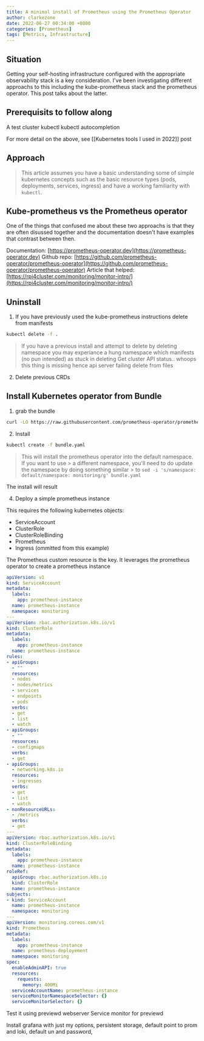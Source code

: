 ```yaml
---
title: A minimal install of Prometheus using the Prometheus Operator
author: clarkezone
date: 2022-06-27 00:34:00 +0800
categories: [Prometheus]
tags: [Metrics, Infrastructure]
---
```

## Situation
Getting your self-hosting infrastructure configured with the appropriate observability stack is a key consideration.  I've been investigating different approachs to this including the kube-prometheus stack and the prometheus operator.  This post talks about the latter.

## Prerequisits to follow along
A test cluster
kubectl
kubectl autocompletion

For more detail on the above, see [[Kubernetes tools I used in 2022]] post

## Approach
> This article assumes you have a basic understanding some of simple kubernetes concepts 
> such as the basic resource types (pods, deployments, services, ingress) and have a 
> working familiarity with `kubectl`.

## Kube-prometheus vs the Prometheus operator
One of the things that confused me about these two approachs is that they are often disussed together and the documentation doesn't have examples that contrast between then.

Documentation: [https://prometheus-operator.dev](https://prometheus-operator.dev)
Github repo: [https://github.com/prometheus-operator/prometheus-operator](https://github.com/prometheus-operator/prometheus-operator)
Article that helped: [https://rpi4cluster.com/monitoring/monitor-intro/](https://rpi4cluster.com/monitoring/monitor-intro/)


## Uninstall
1. If you have previously used the kube-prometheus instructions delete from manifests
```bash
kubectl delete -f .
``` 
> If you have a previous install and attempt to delete by deleting namespace you may experiance a hung namespace
> which manifests (no pun intended) as stuck in deleting
> Get cluster API status.. whoops this thing is missing hence api server failing
> delete from files

2. Delete previous CRDs

## Install Kubernetes operator from Bundle
1. grab the bundle
```bash
curl -LO https://raw.githubusercontent.com/prometheus-operator/prometheus-operator/v0.52.0/bundle.yaml
```
2. Install

```bash
kubectl create -f bundle.yaml
```

> This will install the prometheus operator into the default namespace.  If you want to use > a different namespace, you'll need to do update the namespace by doing something similar > to `sed -i 's/namespace: default/namespace: monitoring/g' bundle.yaml` 

The install will result 

4. Deploy a simple prometheus instance

This requires the following kubernetes objects:
- ServiceAccount
- ClusterRole
- ClusterRoleBinding
- Prometheus
- Ingress (ommitted from this example)

The Prometheus custom resource is the key.  It leverages the prometheus operator to create a prometheus instance 

```yaml
apiVersion: v1
kind: ServiceAccount
metadata:
  labels:
    app: prometheus-instance
  name: prometheus-instance
  namespace: monitoring
---
apiVersion: rbac.authorization.k8s.io/v1
kind: ClusterRole
metadata:
  labels:
    app: prometheus-instance
  name: prometheus-instance
rules:
- apiGroups:
  - ""
  resources:
  - nodes
  - nodes/metrics
  - services
  - endpoints
  - pods
  verbs:
  - get
  - list
  - watch
- apiGroups:
  - ""
  resources:
  - configmaps
  verbs:
  - get
- apiGroups:
  - networking.k8s.io
  resources:
  - ingresses
  verbs:
  - get
  - list
  - watch
- nonResourceURLs:
  - /metrics
  verbs:
  - get
---
apiVersion: rbac.authorization.k8s.io/v1
kind: ClusterRoleBinding
metadata:
  labels:
    app: prometheus-instance
  name: prometheus-instance
roleRef:
  apiGroup: rbac.authorization.k8s.io
  kind: ClusterRole
  name: prometheus-instance
subjects:
- kind: ServiceAccount
  name: prometheus-instance
  namespace: monitoring
---
apiVersion: monitoring.coreos.com/v1
kind: Prometheus
metadata:
  labels:
    app: prometheus-instance
  name: prometheus-deployement
  namespace: monitoring
spec:
  enableAdminAPI: true
  resources:
    requests:
      memory: 400Mi
  serviceAccountName: prometheus-instance
  serviceMonitorNamespaceSelector: {}
  serviceMonitorSelector: {}
```


 
Test it using previewd webserver
Service monitor for previewd

Install grafana with just my options, persistent storage, default point to prom and loki, default un and password, 

